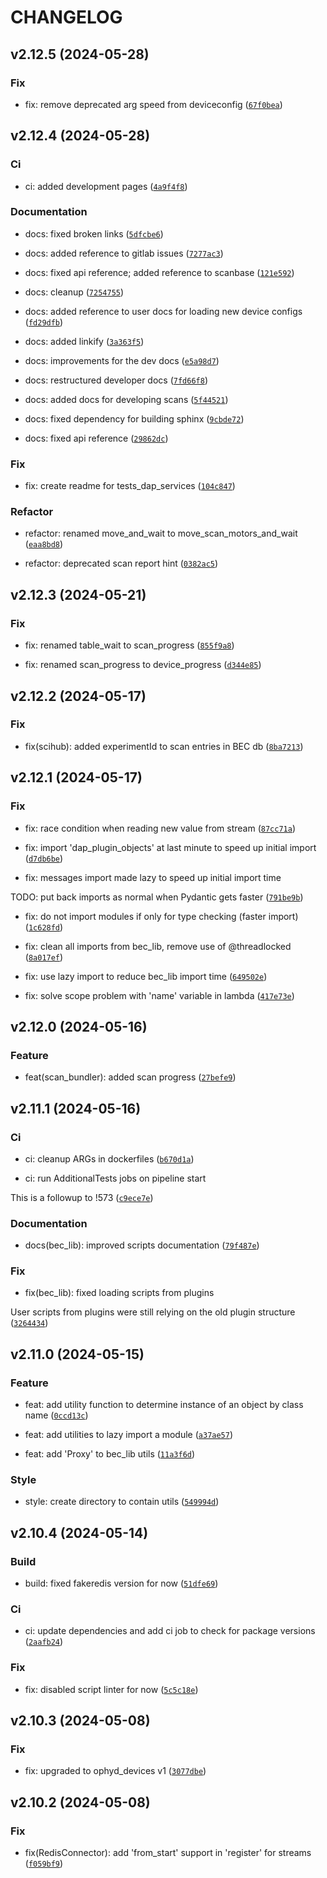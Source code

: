 # CHANGELOG



## v2.12.5 (2024-05-28)

### Fix

* fix: remove deprecated arg speed from deviceconfig ([`67f0bea`](https://gitlab.psi.ch/bec/bec/-/commit/67f0beac75bbeecf69768662e373b96a0839f122))


## v2.12.4 (2024-05-28)

### Ci

* ci: added development pages ([`4a9f4f8`](https://gitlab.psi.ch/bec/bec/-/commit/4a9f4f83fae16f40df679cddc5bf816e3b77deff))

### Documentation

* docs: fixed broken links ([`5dfcbe6`](https://gitlab.psi.ch/bec/bec/-/commit/5dfcbe6d132dd199be9f42980ed254efb2dc0e82))

* docs: added reference to gitlab issues ([`7277ac3`](https://gitlab.psi.ch/bec/bec/-/commit/7277ac3c40f86ff465f7af69a060fb9d5f2d4acc))

* docs: fixed api reference; added reference to scanbase ([`121e592`](https://gitlab.psi.ch/bec/bec/-/commit/121e5922eb3806eff88f49b5378b1f12056be132))

* docs: cleanup ([`7254755`](https://gitlab.psi.ch/bec/bec/-/commit/7254755aacda0f9c50b09237a59cd3584fb48e74))

* docs: added reference to user docs for loading new device configs ([`fd29dfb`](https://gitlab.psi.ch/bec/bec/-/commit/fd29dfb5f7d63d864e08adae1b5128f0f0fed14a))

* docs: added linkify ([`3a363f5`](https://gitlab.psi.ch/bec/bec/-/commit/3a363f5f52b644bc2542913cf4e9acf224ef69f9))

* docs: improvements for the dev docs ([`e5a98d7`](https://gitlab.psi.ch/bec/bec/-/commit/e5a98d718d06004819b32db1fabf77e634bdefd0))

* docs: restructured developer docs ([`7fd66f8`](https://gitlab.psi.ch/bec/bec/-/commit/7fd66f895905cb3e46ee90b98bfac8985837d6ca))

* docs: added docs for developing scans ([`5f44521`](https://gitlab.psi.ch/bec/bec/-/commit/5f4452110519404573484d2c6a95d8a46c325a1f))

* docs: fixed dependency for building sphinx ([`9cbde72`](https://gitlab.psi.ch/bec/bec/-/commit/9cbde72505723b5e4da94eeab4c8313e29c295c5))

* docs: fixed api reference ([`29862dc`](https://gitlab.psi.ch/bec/bec/-/commit/29862dca51873d4c22db6a693014ecf7addb4447))

### Fix

* fix: create readme for tests_dap_services ([`104c847`](https://gitlab.psi.ch/bec/bec/-/commit/104c847b55427c3ac78afb3af9e71154deff7d9e))

### Refactor

* refactor: renamed move_and_wait to move_scan_motors_and_wait ([`eaa8bd8`](https://gitlab.psi.ch/bec/bec/-/commit/eaa8bd8e67aa75a00d6a5b3e2494ed9828e7d6cf))

* refactor: deprecated scan report hint ([`0382ac5`](https://gitlab.psi.ch/bec/bec/-/commit/0382ac52dd9d68e6871866311416632ee39ed232))


## v2.12.3 (2024-05-21)

### Fix

* fix: renamed table_wait to scan_progress ([`855f9a8`](https://gitlab.psi.ch/bec/bec/-/commit/855f9a8412e9c0d8b02d131ece533b4d85882b36))

* fix: renamed scan_progress to device_progress ([`d344e85`](https://gitlab.psi.ch/bec/bec/-/commit/d344e8513781f29a1390adc92826f23d1702964b))


## v2.12.2 (2024-05-17)

### Fix

* fix(scihub): added experimentId to scan entries in BEC db ([`8ba7213`](https://gitlab.psi.ch/bec/bec/-/commit/8ba7213e29ac0335bca126b9d8a08a9ec46e469f))


## v2.12.1 (2024-05-17)

### Fix

* fix: race condition when reading new value from stream ([`87cc71a`](https://gitlab.psi.ch/bec/bec/-/commit/87cc71aa91c9d35b6483f4ef6c5de3c59575e9dc))

* fix: import &#39;dap_plugin_objects&#39; at last minute to speed up initial import ([`d7db6be`](https://gitlab.psi.ch/bec/bec/-/commit/d7db6befe9b8e4689ed37ccad44f8a5d06694180))

* fix: messages import made lazy to speed up initial import time

TODO: put back imports as normal when Pydantic gets faster ([`791be9b`](https://gitlab.psi.ch/bec/bec/-/commit/791be9b25aa618d508feed99a201e0c58b56f3ce))

* fix: do not import modules if only for type checking (faster import) ([`1c628fd`](https://gitlab.psi.ch/bec/bec/-/commit/1c628fd6105ef5df99e97c8945d3382c45ef5350))

* fix: clean all imports from bec_lib, remove use of @threadlocked ([`8a017ef`](https://gitlab.psi.ch/bec/bec/-/commit/8a017ef3d7666f173a70f2e6a8606d73b1af0095))

* fix: use lazy import to reduce bec_lib import time ([`649502e`](https://gitlab.psi.ch/bec/bec/-/commit/649502e364e4e4c0ea53f932418c479f2d6978d4))

* fix: solve scope problem with &#39;name&#39; variable in lambda ([`417e73e`](https://gitlab.psi.ch/bec/bec/-/commit/417e73e5d65f0c774c92889a44d1262c7f4f343b))


## v2.12.0 (2024-05-16)

### Feature

* feat(scan_bundler): added scan progress ([`27befe9`](https://gitlab.psi.ch/bec/bec/-/commit/27befe966607a3ae319dbee3af9e59ef0d044bc8))


## v2.11.1 (2024-05-16)

### Ci

* ci: cleanup ARGs in dockerfiles ([`b670d1a`](https://gitlab.psi.ch/bec/bec/-/commit/b670d1aa6b6e2af0cb09e7dbc77ea5d1bc66593b))

* ci: run AdditionalTests jobs on pipeline start

This is a followup to !573 ([`c9ece7e`](https://gitlab.psi.ch/bec/bec/-/commit/c9ece7ef2f1f9b052ed9b92bcb29463cf8371c64))

### Documentation

* docs(bec_lib): improved scripts documentation ([`79f487e`](https://gitlab.psi.ch/bec/bec/-/commit/79f487ea8b9dc135102204872390631e59a60e54))

### Fix

* fix(bec_lib): fixed loading scripts from plugins

User scripts from plugins were still relying on the old plugin structure ([`3264434`](https://gitlab.psi.ch/bec/bec/-/commit/3264434d40647d260400045f7bbd4c2ee9bb2c4e))


## v2.11.0 (2024-05-15)

### Feature

* feat: add utility function to determine instance of an object by class name ([`0ccd13c`](https://gitlab.psi.ch/bec/bec/-/commit/0ccd13cd738dc12d4a587b4c5e0d6b447d7cfc50))

* feat: add utilities to lazy import a module ([`a37ae57`](https://gitlab.psi.ch/bec/bec/-/commit/a37ae577f68c154dc3da544816b7c7f0cb532c50))

* feat: add &#39;Proxy&#39; to bec_lib utils ([`11a3f6d`](https://gitlab.psi.ch/bec/bec/-/commit/11a3f6daa46b3e6a82b66bd781b7590d01478b54))

### Style

* style: create directory to contain utils ([`549994d`](https://gitlab.psi.ch/bec/bec/-/commit/549994d0fdffcd4f5ed0948e1cd4cd4a0d0092af))


## v2.10.4 (2024-05-14)

### Build

* build: fixed fakeredis version for now ([`51dfe69`](https://gitlab.psi.ch/bec/bec/-/commit/51dfe69298170eba7220fcb506d99515c46ea32a))

### Ci

* ci: update dependencies and add ci job to check for package versions ([`2aafb24`](https://gitlab.psi.ch/bec/bec/-/commit/2aafb249e8f0b8afa8ede0dc4ba0a811ecb2a70f))

### Fix

* fix: disabled script linter for now ([`5c5c18e`](https://gitlab.psi.ch/bec/bec/-/commit/5c5c18ef0eab33ebaa33d1a0daa846ea7f2f59a8))


## v2.10.3 (2024-05-08)

### Fix

* fix: upgraded to ophyd_devices v1 ([`3077dbe`](https://gitlab.psi.ch/bec/bec/-/commit/3077dbe22ae50e6aae317c72022df6ea88b14cce))


## v2.10.2 (2024-05-08)

### Fix

* fix(RedisConnector): add &#39;from_start&#39; support in &#39;register&#39; for streams ([`f059bf9`](https://gitlab.psi.ch/bec/bec/-/commit/f059bf9318038404ebbcc82b5abf5cd148486021))
